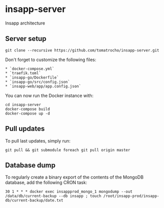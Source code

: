 # insapp-server

Insapp architecture

## Server setup

    git clone --recursive https://github.com/tomatrocho/insapp-server.git

Don't forget to customize the following files:

    * `docker-compose.yml`
    * `traefik.toml`
    * `insapp-go/Dockerfile`
    * `insapp-go/src/config.json`
    * `insapp-web/app/app.config.json`

You can now run the Docker instance with:

    cd insapp-server
    docker-compose build
    docker-compose up -d

## Pull updates

To pull last updates, simply run:

    git pull && git submodule foreach git pull origin master

## Database dump

To regularly create a binary export of the contents of the MongoDB database, add the following CRON task:

    30 1 * * * docker exec insappprod_mongo_1 mongodump --out /data/db/current-backup --db insapp ; touch /root/insapp-prod/insapp-db/current-backup/date.txt
